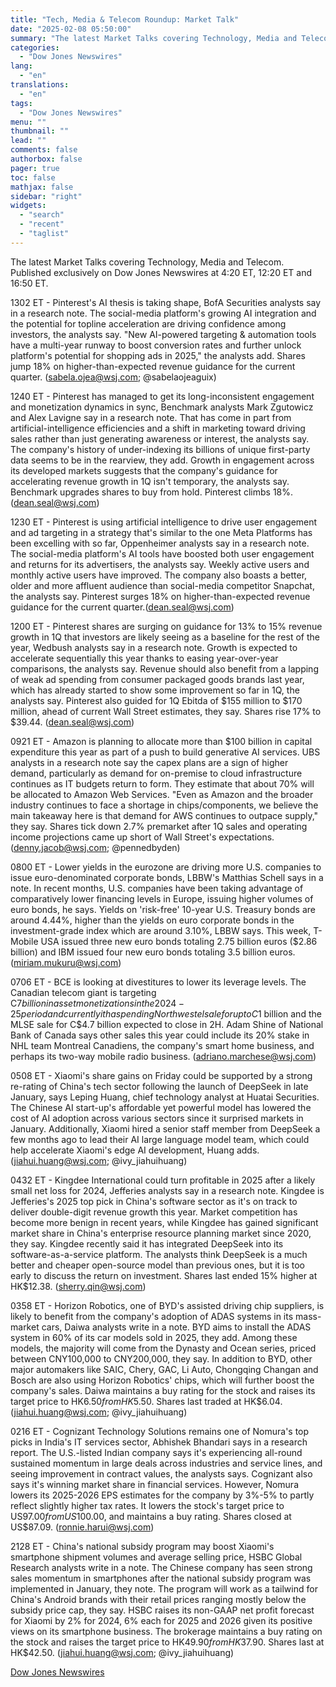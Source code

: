 ```yaml
---
title: "Tech, Media & Telecom Roundup: Market Talk"
date: "2025-02-08 05:50:00"
summary: "The latest Market Talks covering Technology, Media and Telecom. Published exclusively on Dow Jones Newswires at 4:20 ET, 12:20 ET and 16:50 ET.1302 ET - Pinterest's AI thesis is taking shape, BofA Securities analysts say in a research note. The social-media platform's growing AI integration and the potential for topline..."
categories:
  - "Dow Jones Newswires"
lang:
  - "en"
translations:
  - "en"
tags:
  - "Dow Jones Newswires"
menu: ""
thumbnail: ""
lead: ""
comments: false
authorbox: false
pager: true
toc: false
mathjax: false
sidebar: "right"
widgets:
  - "search"
  - "recent"
  - "taglist"
---
```


The latest Market Talks covering Technology, Media and Telecom. Published exclusively on Dow Jones Newswires at 4:20 ET, 12:20 ET and 16:50 ET.

1302 ET - Pinterest's AI thesis is taking shape, BofA Securities analysts say in a research note. The social-media platform's growing AI integration and the potential for topline acceleration are driving confidence among investors, the analysts say. "New AI-powered targeting & automation tools have a multi-year runway to boost conversion rates and further unlock platform's potential for shopping ads in 2025," the analysts add. Shares jump 18% on higher-than-expected revenue guidance for the current quarter. (sabela.ojea@wsj.com; @sabelaojeaguix)

1240 ET - Pinterest has managed to get its long-inconsistent engagement and monetization dynamics in sync, Benchmark analysts Mark Zgutowicz and Alex Lavigne say in a research note. That has come in part from artificial-intelligence efficiencies and a shift in marketing toward driving sales rather than just generating awareness or interest, the analysts say. The company's history of under-indexing its billions of unique first-party data seems to be in the rearview, they add. Growth in engagement across its developed markets suggests that the company's guidance for accelerating revenue growth in 1Q isn't temporary, the analysts say. Benchmark upgrades shares to buy from hold. Pinterest climbs 18%. (dean.seal@wsj.com)

1230 ET - Pinterest is using artificial intelligence to drive user engagement and ad targeting in a strategy that's similar to the one Meta Platforms has been excelling with so far, Oppenheimer analysts say in a research note. The social-media platform's AI tools have boosted both user engagement and returns for its advertisers, the analysts say. Weekly active users and monthly active users have improved. The company also boasts a better, older and more affluent audience than social-media competitor Snapchat, the analysts say. Pinterest surges 18% on higher-than-expected revenue guidance for the current quarter.(dean.seal@wsj.com)

1200 ET - Pinterest shares are surging on guidance for 13% to 15% revenue growth in 1Q that investors are likely seeing as a baseline for the rest of the year, Wedbush analysts say in a research note. Growth is expected to accelerate sequentially this year thanks to easing year-over-year comparisons, the analysts say. Revenue should also benefit from a lapping of weak ad spending from consumer packaged goods brands last year, which has already started to show some improvement so far in 1Q, the analysts say. Pinterest also guided for 1Q Ebitda of $155 million to $170 million, ahead of current Wall Street estimates, they say. Shares rise 17% to $39.44. (dean.seal@wsj.com)

0921 ET - Amazon is planning to allocate more than $100 billion in capital expenditure this year as part of a push to build generative AI services. UBS analysts in a research note say the capex plans are a sign of higher demand, particularly as demand for on-premise to cloud infrastructure continues as IT budgets return to form. They estimate that about 70% will be allocated to Amazon Web Services. "Even as Amazon and the broader industry continues to face a shortage in chips/components, we believe the main takeaway here is that demand for AWS continues to outpace supply," they say. Shares tick down 2.7% premarket after 1Q sales and operating income projections came up short of Wall Street's expectations. (denny.jacob@wsj.com; @pennedbyden)

0800 ET - Lower yields in the eurozone are driving more U.S. companies to issue euro-denominated corporate bonds, LBBW's Matthias Schell says in a note. In recent months, U.S. companies have been taking advantage of comparatively lower financing levels in Europe, issuing higher volumes of euro bonds, he says. Yields on 'risk-free' 10-year U.S. Treasury bonds are around 4.44%, higher than the yields on euro corporate bonds in the investment-grade index which are around 3.10%, LBBW says. This week, T-Mobile USA issued three new euro bonds totaling 2.75 billion euros ($2.86 billion) and IBM issued four new euro bonds totaling 3.5 billion euros. (miriam.mukuru@wsj.com)

0706 ET - BCE is looking at divestitures to lower its leverage levels. The Canadian telecom giant is targeting C$7 billion in asset monetizations in the 2024-25 period and currently it has pending Northwestel sale for up to C$1 billion and the MLSE sale for C$4.7 billion expected to close in 2H. Adam Shine of National Bank of Canada says other sales this year could include its 20% stake in NHL team Montreal Canadiens, the company's smart home business, and perhaps its two-way mobile radio business. (adriano.marchese@wsj.com)

0508 ET - Xiaomi's share gains on Friday could be supported by a strong re-rating of China's tech sector following the launch of DeepSeek in late January, says Leping Huang, chief technology analyst at Huatai Securities. The Chinese AI start-up's affordable yet powerful model has lowered the cost of AI adoption across various sectors since it surprised markets in January. Additionally, Xiaomi hired a senior staff member from DeepSeek a few months ago to lead their AI large language model team, which could help accelerate Xiaomi's edge AI development, Huang adds. (jiahui.huang@wsj.com; @ivy\_jiahuihuang)

0432 ET - Kingdee International could turn profitable in 2025 after a likely small net loss for 2024, Jefferies analysts say in a research note. Kingdee is Jefferies's 2025 top pick in China's software sector as it's on track to deliver double-digit revenue growth this year. Market competition has become more benign in recent years, while Kingdee has gained significant market share in China's enterprise resource planning market since 2020, they say. Kingdee recently said it has integrated DeepSeek into its software-as-a-service platform. The analysts think DeepSeek is a much better and cheaper open-source model than previous ones, but it is too early to discuss the return on investment. Shares last ended 15% higher at HK$12.38. (sherry.qin@wsj.com)

0358 ET - Horizon Robotics, one of BYD's assisted driving chip suppliers, is likely to benefit from the company's adoption of ADAS systems in its mass-market cars, Daiwa analysts write in a note. BYD aims to install the ADAS system in 60% of its car models sold in 2025, they add. Among these models, the majority will come from the Dynasty and Ocean series, priced between CNY100,000 to CNY200,000, they say. In addition to BYD, other major automakers like SAIC, Chery, GAC, Li Auto, Chongqing Changan and Bosch are also using Horizon Robotics' chips, which will further boost the company's sales. Daiwa maintains a buy rating for the stock and raises its target price to HK$6.50 from HK$5.50. Shares last traded at HK$6.04.(jiahui.huang@wsj.com; @ivy\_jiahuihuang)

0216 ET - Cognizant Technology Solutions remains one of Nomura's top picks in India's IT services sector, Abhishek Bhandari says in a research report. The U.S.-listed Indian company says it's experiencing all-round sustained momentum in large deals across industries and service lines, and seeing improvement in contract values, the analysts says. Cognizant also says it's winning market share in financial services. However, Nomura lowers its 2025-2026 EPS estimates for the company by 3%-5% to partly reflect slightly higher tax rates. It lowers the stock's target price to US$97.00 from US$100.00, and maintains a buy rating. Shares closed at US$87.09. (ronnie.harui@wsj.com)

2128 ET - China's national subsidy program may boost Xiaomi's smartphone shipment volumes and average selling price, HSBC Global Research analysts write in a note. The Chinese company has seen strong sales momentum in smartphones after the national subsidy program was implemented in January, they note. The program will work as a tailwind for China's Android brands with their retail prices ranging mostly below the subsidy price cap, they say. HSBC raises its non-GAAP net profit forecast for Xiaomi by 2% for 2024, 6% each for 2025 and 2026 given its positive views on its smartphone business. The brokerage maintains a buy rating on the stock and raises the target price to HK$49.90 from HK$37.90. Shares last at HK$42.50. (jiahui.huang@wsj.com; @ivy\_jiahuihuang)

[Dow Jones Newswires](https://www.tradingview.com/news/DJN_DN20250207010840:0/)

